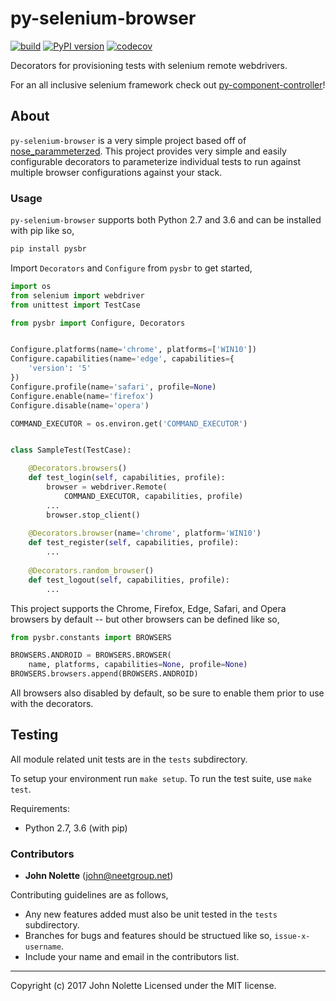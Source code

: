 # py-selenium-browser

[![build](https://travis-ci.org/neetjn/py-selenium-browser.svg?branch=master)](https://travis-ci.org/neetjn/py-selenium-browser)
[![PyPI version](https://badge.fury.io/py/pysbr.svg)](https://badge.fury.io/py/pysbr)
[![codecov](https://codecov.io/gh/neetjn/py-selenium-browser/branch/master/graph/badge.svg)](https://codecov.io/gh/neetjn/py-selenium-browser)

Decorators for provisioning tests with selenium remote webdrivers.

For an all inclusive selenium framework check out [py-component-controller](https://github.com/neetjn/py-component-controller)!

## About

`py-selenium-browser` is a very simple project based off of [nose_parammeterzed](https://github.com/wolever/parameterized). This project provides very simple and easily configurable decorators to parameterize individual tests to run against multiple browser configurations against your stack.

### Usage

`py-selenium-browser` supports both Python 2.7 and 3.6 and can be installed with pip like so,

```python
pip install pysbr
```

Import `Decorators` and `Configure` from `pysbr` to get started,

```python
import os
from selenium import webdriver
from unittest import TestCase

from pysbr import Configure, Decorators


Configure.platforms(name='chrome', platforms=['WIN10'])
Configure.capabilities(name='edge', capabilities={
    'version': '5'
})
Configure.profile(name='safari', profile=None)
Configure.enable(name='firefox')
Configure.disable(name='opera')

COMMAND_EXECUTOR = os.environ.get('COMMAND_EXECUTOR')


class SampleTest(TestCase):

    @Decorators.browsers()
    def test_login(self, capabilities, profile):
        browser = webdriver.Remote(
            COMMAND_EXECUTOR, capabilities, profile)
        ...
        browser.stop_client()
        
    @Decorators.browser(name='chrome', platform='WIN10')
    def test_register(self, capabilities, profile):
        ...
        
    @Decorators.random_browser()
    def test_logout(self, capabilities, profile):
        ...
```

This project supports the Chrome, Firefox, Edge, Safari, and Opera browsers by default -- but other browsers can be defined like so,

```python
from pysbr.constants import BROWSERS

BROWSERS.ANDROID = BROWSERS.BROWSER(
    name, platforms, capabilities=None, profile=None)
BROWSERS.browsers.append(BROWSERS.ANDROID)
```

All browsers also disabled by default, so be sure to enable them prior to use with the decorators.

## Testing

All module related unit tests are in the `tests` subdirectory.

To setup your environment run `make setup`. To run the test suite, use `make test`.

Requirements:
* Python 2.7, 3.6 (with pip)

### Contributors

* **John Nolette** (john@neetgroup.net)

Contributing guidelines are as follows,

* Any new features added must also be unit tested in the `tests` subdirectory.
* Branches for bugs and features should be structued like so, `issue-x-username`.
* Include your name and email in the contributors list.

---
Copyright (c) 2017 John Nolette Licensed under the MIT license.
